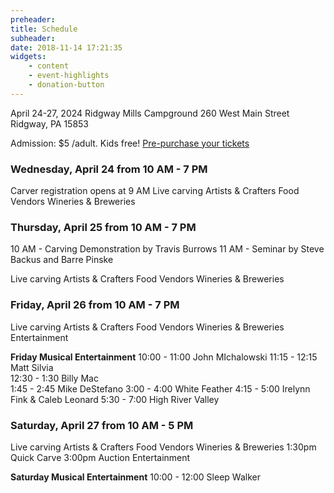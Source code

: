 ```yaml
---
preheader: 
title: Schedule
subheader: 
date: 2018-11-14 17:21:35
widgets:
    - content
    - event-highlights
    - donation-button
---
```


April 24-27, 2024
Ridgway Mills Campground
260 West Main Street
Ridgway, PA 15853


Admission: $5 /adult. Kids free!
[Pre-purchase your tickets](https://chainsawrendezvous.simpletix.com/)


### Wednesday, April 24 from 10 AM - 7 PM
Carver registration opens at 9 AM
Live carving
Artists & Crafters
Food Vendors
Wineries & Breweries

### Thursday, April 25 from 10 AM - 7 PM
10 AM - Carving Demonstration by Travis Burrows
11 AM - Seminar by Steve Backus and Barre Pinske

Live carving
Artists & Crafters
Food Vendors
Wineries & Breweries

### Friday, April 26 from 10 AM - 7 PM
Live carving
Artists & Crafters
Food Vendors
Wineries & Breweries
Entertainment

__Friday Musical Entertainment__
10:00 - 11:00 John MIchalowski
11:15 - 12:15 Matt Silvia     
12:30 - 1:30 Billy Mac       
1:45 - 2:45 Mike DeStefano
3:00 - 4:00 White Feather
4:15 - 5:00 Irelynn Fink & Caleb Leonard
5:30 - 7:00 High River Valley


### Saturday, April 27 from 10 AM - 5 PM
Live carving
Artists & Crafters
Food Vendors
Wineries & Breweries
1:30pm Quick Carve
3:00pm Auction
Entertainment

__Saturday Musical Entertainment__
10:00 - 12:00 Sleep Walker
